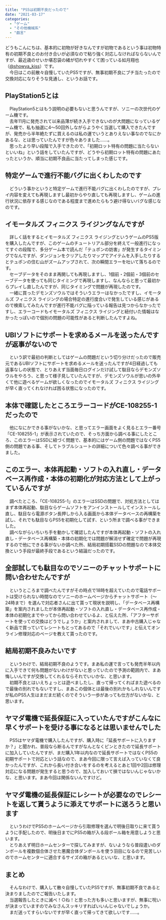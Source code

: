 ```yaml
---
title: "PS5は初期不良だったので"
date: "2021-03-17"
categories: 
  - "ゲーム"
  - "その他機械系"
  - "戯言"
---
```


どうもこんにちは、基本的に初物が好きなんですが初物であるという事は初物特有の初期不良とのお付き合いが必須なので粘り強く対応しなければならないんですが、最近歳のせいか堪忍袋の緒が切れやすくて困っている如月翔也（[@showya\_kiss](http://twitter.com/showya_kiss)）です。  
　今日はこの前散々自慢していたPS5ですが、無事初期不良にブチ当たったので交換対応になりそうな見通し、というお話です。  

## PlayStation5とは

　PlayStation5とはもう説明の必要もないと思うんですが、ソニーの次世代のゲーム機です。  
　去年11月に発売されて以来品薄が続き入手できないのが大問題になっているゲーム機で、私も抽選に4〜50回外しながらようやく当選して購入できたんですが、発売から半年絶たずに買えるのは私の運でいうとありえない事なのでなにかあるな、とは思っていたんですが色々ありました……。  
　思ったより早い段階で入手できたので、「初期ロット特有の問題に当たらないといいね」という話をしていたんですが、どうやら初期ロット特有の問題にあたったというか、順当に初期不良品に当たってしまった感じです。  

## 特定ゲームで進行不能バグに出くわしたのです

　どういう事かというと特定ゲームで進行不能バグに出くわしたのですが、プレイ内容を変えても再現しますし最初からやり直しても再現しますし、ゲームの進行状況に依存する感じなのである程度まで進めたらもう避け得ないバグな感じなのです。  

## イモータルズ フィニクス ライジングなんですが

　詳しく話をするとイモータルズ フィニクス ライジングというゲームのPS5版を購入したんですが、このゲームのチュートリアル部分を終えて一般進行になってすぐの段階で、多分ゲーム本で読んだ「テュポンの妨害」が発生するタイミングでなんですが、ダンジョンをクリアしたりマップでアイテムを入手したりするとテュポンの住む山がズームアップされて、次の瞬間エラーを吐いて落ちるのです。  
　セーブデータをそのまま再開しても再現しますし、1個前・2個前・3個前のセーブデータを使っても同じタイミングで再現しますし、なんならと思って最初からプレイし直したんですが、同じタイミングで問題が再現したのです。  
　一緒に買ったデモンズソウルではそういうエラーはなかったですし、イモータルズ フィニクス ライジングの場合特定の進行度合いで発生している感じがあるので検索してみたんですが進行不能バグに陥っている報告は見つからなかったですし、エラーコードもイモータルズ フィニクス ライジングと紐付いた情報はなかったっぽいので個別の問題の可能性があると判断したんですよね。  

## UBIソフトにサポートを求めるメールを送ったんですが返事がないので

　という訳で最初の判断としてはゲームの問題だという切り分けだったので販売元であるUBIソフトにサポートを求めるメールを送ったんですが4日経過しても返事なしの状態で、とりあえず当面毎日ログインだけ試して駄目ならデモンズソウルをやろう、と思って様子見していたんですが、デモンズソウルが思いの外辛くて他に遊べるゲームが欲しくなったのでイモータルズ フィニクス ライジングが早く直ってくれなければ困る状態になったのです。  

## 本体で確認したところエラーコードがCE-108255-1だったので

　他になにかできる事がないかな、と思ってエラー画面をよく見るとエラー番号「CE-108255-1」が表示されていたので、そっち方面から調べる事にしたところ、このエラーはSSDに紐づく問題で、基本的にはゲーム側の問題ではなくPS5側の問題である事、そしてトラブルシュートの詳細について色々調べる事ができました。  

## このエラー、本体再起動・ソフトの入れ直し・データベース再作成・本体の初期化が対応方法として上がっているんですが

　調べたところ、「CE-108255-1」のエラーはSSDの問題で、対処方法としてはまず本体再起動、駄目ならゲームソフトをアンインストールしてインストールし直し、駄目なら電源ボタン長押しから入る画面から本体データベースの再構築を試し、それでも駄目ならPS5を初期化して試す、という所まで調べる事ができました。  
　調べながらいちいち手を動かして確認したんですが本体再起動・ソフトの入れ直し・データベース再構築・本体の初期化では問題が解消せず確定で問題が再現するので他にできる事がないか調べた所、結局初期搭載SSDの問題なので本体交換という手段が最終手段であるという結論だったのです。  

## 全部試しても駄目なのでソニーのチャットサポートに問い合わせたんですが

　というところまで調べたんですがその時点で18時を超えていたので電話サポートは受けられない時間なのでソニーのホームページからチャットサポート（〜24時まで）を選んで対応者さんに出て貰って現状を説明し、「データベース再構築」を案内されましたが本体再起動・ソフトの入れ直し・データベース再作成・本体の初期化までやってから問い合わせているよ、と伝えた所、「アフターサポートを使っての交換はどうでしょうか」と案内されまして、まあ中古購入じゃなく新品で買っていてレシートもとってあるので「それでいいです」と伝えてオンライン修理対応のページを教えて貰ったのです。  

## 結局初期不良みたいです

　というわけで、結局初期不良のようです。まあ私の運で言っても発売半年以内に入手できて何も問題がないわけがないと思っていたので予測の範囲内で、まあ悔しいんですが交換してくれるならそれでいいかな、と思います。  
　初期不良とはいえちょっとは遊べましたし、直って帰ってくればまた遊べるので最後の別れでもないですし、まあこの個体とは最後の別れかもしれないんですが私のPS5人生はまだまだ続くのでそういう一歩があっても仕方がないかな、と思います。  

## ヤマダ電機で延長保証に入っていたんですがこんなに早くサポートを受ける事になるとは思いませんでした

　PS5はヤマダ電機で購入したんですが、購入時に「延長サポートに入りますか？」と聞かれ、普段なら断るんですがなんとなくピンときたので延長サポートに加入していたんですが、まだ購入1年以内なので延長サポートではなくPS5の初期サポートで対応という話なので、まあ今回に限って言えば入っていなくて良かったんですが、これから長い付き合いをするのを考えるとあと1回や2回は修理対応になる問題が発生すると思うので、加入しておいて損ではないんじゃないかな、と思います。まあ今回は関係ないんですけど。  

## ヤマダ電機の延長保証にレシートが必要なのでレシートを返して貰うように添えてサポートに送ろうと思います

　というわけでPS5のホームページから引取修理を選んで明後日取りに来て貰うように手配したので、明後日までにPS5の箱が入る段ボール箱を用意しようと思います。  
　とりあえず明日ホームセンターで探してみますが、ないようなら普段遣いのダンボールを複数個合体させた悪魔合体ダンボールを使う羽目になるので見苦しいのでホームセンターに適合するサイズの箱があるといいな、と思います。  

## まとめ

　そんなわけで、購入して散々自慢していたPS5ですが、無事初期不良であると決まりましたのでご報告いたします。  
　当選報告したときに滅べ！○ね！と思った方も多いと思いますが、無事に呪いが決まっていますのでみなさんスッキリすればいいんじゃないでしょうか。  
　まだ送ってすらいないですが早く直って帰ってきて欲しいです……。
